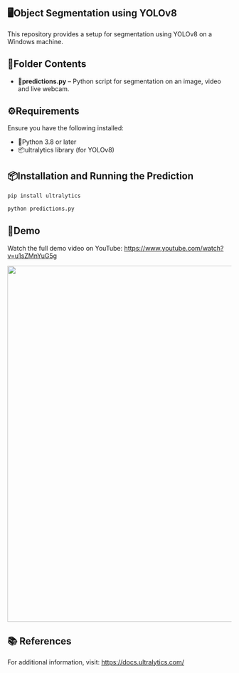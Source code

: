 ## 🖥️Object Segmentation using YOLOv8

This repository provides a setup for segmentation using YOLOv8 on a Windows machine.

## 📂Folder Contents

- **🐍predictions.py** –  Python script for segmentation on an image, video and live webcam.

## ⚙️Requirements

Ensure you have the following installed:

- 🐍Python 3.8 or later
- 📦ultralytics library (for YOLOv8)

## 📦Installation and Running the Prediction

```bash
pip install ultralytics
```

```bash
python predictions.py
```

## 🎥Demo

Watch the full demo video on YouTube: https://www.youtube.com/watch?v=u1sZMnYuG5g

<img src="https://github.com/user-attachments/assets/74aec368-6be1-4d5b-99af-de4ecb144371" width="800">

## 📚 References

For additional information, visit: https://docs.ultralytics.com/

